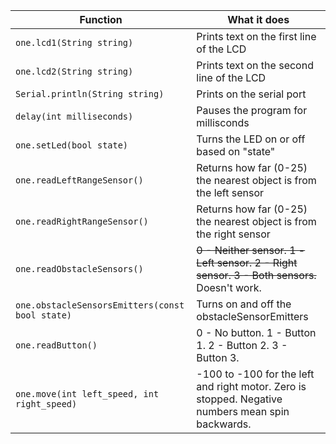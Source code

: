 | Function | What it does |
|----------|--------------|
|```one.lcd1(String string)```| Prints text on the first line of the LCD  |
|```one.lcd2(String string)```| Prints text on the second line of the LCD |
|```Serial.println(String string)```| Prints on the serial port  |
|```delay(int milliseconds)```| Pauses the program for millisconds  |
|```one.setLed(bool state)```| Turns the LED on or off based on "state"  |
|```one.readLeftRangeSensor()```| Returns how far (0-25) the nearest object is from the left sensor  |
|```one.readRightRangeSensor()```| Returns how far (0-25) the nearest object is from the right sensor  |
|```one.readObstacleSensors()```| ~~0 - Neither sensor. 1 - Left sensor. 2 - Right sensor. 3 - Both sensors.~~ Doesn't work. |
|```one.obstacleSensorsEmitters(const bool state)```| Turns on and off the obstacleSensorEmitters |
|```one.readButton()```| 0 - No button. 1 - Button 1. 2 - Button 2. 3 - Button 3.  |
|```one.move(int left_speed, int right_speed)```| -100 to -100 for the left and right motor. Zero is stopped. Negative numbers mean spin backwards. |